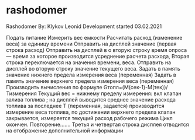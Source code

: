 # rashodomer
Rashodomer
By: Klykov Leonid
Development started 03.02.2021

Подать питание
Измерить вес емкости
Расчитать расход (изменение веса) за единицу времени
Отправить на дисплей значение (первая строка расход)
Отправить на дисплей в о вторую строку время опроса — время за которое производится усреднение расчета расхода,
Вторая строка переключается на значения времени, веса.
Отправить на дисплей во вторую строку значение текущего веса.
Задать в память значение нижнего предела измерения веса (переменная)
Задать в память значение верхнего предела измерения веса (переменная)
Производить вычисления по формуле Gтопл=(М(сек-1)-М(тек))/Тизмерения
Текущий вес = нижнему пределу измерения:
вкл клапан залива топлива  ;
на дисплей выводится среднее значение расхода топлива за последнее Т (переменная, задается)
производится измерение веса топлива, по достижении верхнего предела клапан закрывается, измеряется текущий расход рабочего режима
Цикл окончен.
Повторение.......
Третья и четвертая строка дисплея отводится на отображение дополнительной информации
